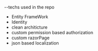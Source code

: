 
--techs used in the repo  

- Entity FrameWork
- Identity
- clean architicture
- custom permission based authorization
- custom razorPage
- json based localization
  
  
